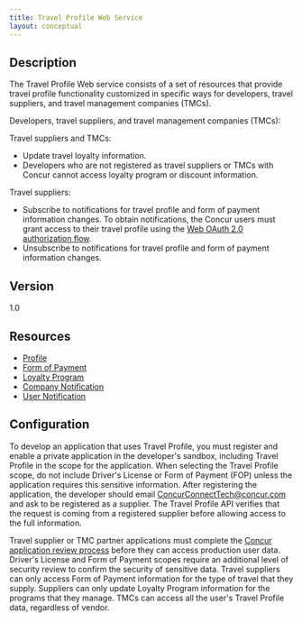```yaml
---
title: Travel Profile Web Service
layout: conceptual
---
```





##  Description

The Travel Profile Web service consists of a set of resources that provide travel profile functionality customized in specific ways for developers, travel suppliers, and travel management companies (TMCs).

Developers, travel suppliers, and travel management companies (TMCs):

Travel suppliers and TMCs:

* Update travel loyalty information.
* Developers who are not registered as travel suppliers or TMCs with Concur cannot access loyalty program or discount information.

Travel suppliers:

* Subscribe to notifications for travel profile and form of payment information changes. To obtain notifications, the Concur users must grant access to their travel profile using the [Web OAuth 2.0 authorization flow][1].
* Unsubscribe to notifications for travel profile and form of payment information changes.

##  Version

1.0

##  Resources
* [Profile][2]
* [Form of Payment][3]
* [Loyalty Program][4]
* [Company Notification][5]
* [User Notification][6]


##  Configuration

To develop an application that uses Travel Profile, you must register and enable a private application in the developer's sandbox, including Travel Profile in the scope for the application. When selecting the Travel Profile scope, do not include Driver's License or Form of Payment (FOP) unless the application requires this sensitive information. After registering the application, the developer should email [ConcurConnectTech@concur.com][7] and ask to be registered as a supplier. The Travel Profile API verifies that the request is coming from a registered supplier before allowing access to the full information.

Travel supplier or TMC partner applications must complete the [Concur application review process][8] before they can access production user data. Driver's License and Form of Payment scopes require an additional level of security review to confirm the security of sensitive data. Travel suppliers can only access Form of Payment information for the type of travel that they supply. Suppliers can only update Loyalty Program information for the programs that they manage. TMCs can access all the user's Travel Profile data, regardless of vendor.


[1]: http://concur.github.io/developer.concur.com/api-reference/authentication/web-flow
[2]: http://concur.github.io/developer.concur.com/api-reference/travel/travel-profile/form-payment-resource
[3]: http://concur.github.io/developer.concur.com/api-reference/travel/travel-profile/form-payment-resource
[4]: http://concur.github.io/developer.concur.com/api-reference/travel/travel-profile/loyalty-program-resource
[5]: http://concur.github.io/developer.concur.com/api-reference/user/company-notification-subscription-resource
[6]: http://concur.github.io/developer.concur.com/api-reference/travel/travel-profile/user-notification-resource
[7]: mailto:ConcurConnectTech@concur.com
[8]: http://concur.github.io/developer.concur.com/manage-apps/app-certification
